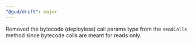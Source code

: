 ```yaml
---
"@gud/drift": major
---
```


Removed the bytecode (deployless) call params type from the `sendCalls` method since bytecode calls are meant for reads only.
